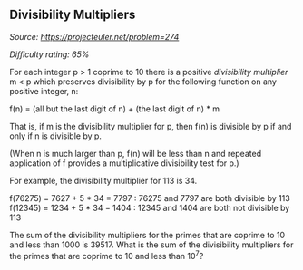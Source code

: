 Divisibility Multipliers
------------------------

*Source: https://projecteuler.net/problem=274*


*Difficulty rating: 65%*

For each integer p \> 1 coprime to 10 there is a positive *divisibility
multiplier* m \< p which preserves divisibility by p for the following
function on any positive integer, n:

f(n) = (all but the last digit of n) + (the last digit of n) \* m

That is, if m is the divisibility multiplier for p, then f(n) is
divisible by p if and only if n is divisible by p.

(When n is much larger than p, f(n) will be less than n and repeated
application of f provides a multiplicative divisibility test for p.)

For example, the divisibility multiplier for 113 is 34.

f(76275) = 7627 + 5 \* 34 = 7797 : 76275 and 7797 are both divisible by
113\
f(12345) = 1234 + 5 \* 34 = 1404 : 12345 and 1404 are both not divisible
by 113

The sum of the divisibility multipliers for the primes that are coprime
to 10 and less than 1000 is 39517. What is the sum of the divisibility
multipliers for the primes that are coprime to 10 and less than 10<sup>7</sup>?
